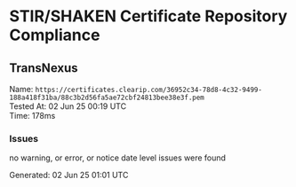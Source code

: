 # STIR/SHAKEN Certificate Repository Compliance

## TransNexus

Name: `https://certificates.clearip.com/36952c34-78d8-4c32-9499-188a418f31ba/88c3b2d56fa5ae72cbf24813bee38e3f.pem`\
Tested At: 02 Jun 25 00:19 UTC\
Time: 178ms

### Issues

no warning, or error, or notice date level issues were found

Generated: 02 Jun 25 01:01 UTC